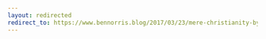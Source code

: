 ```yaml
---
layout: redirected
redirect_to: https://www.bennorris.blog/2017/03/23/mere-christianity-by.html
---
```

